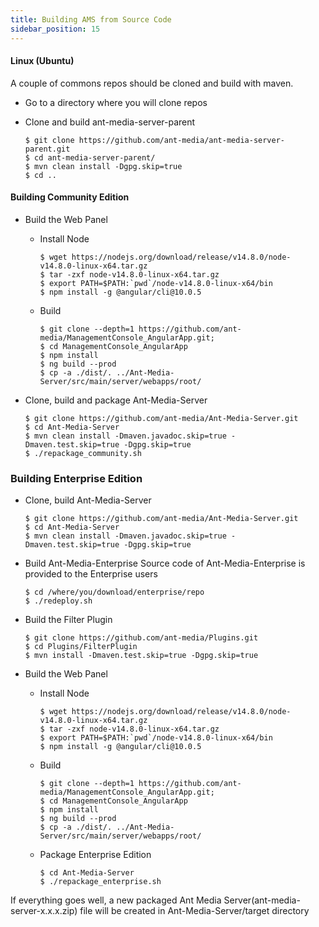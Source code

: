 ```yaml
---
title: Building AMS from Source Code
sidebar_position: 15
---
```


#### Linux (Ubuntu)

A couple of commons repos should be cloned and build with maven.

*   Go to a directory where you will clone repos
*   Clone and build ant-media-server-parent
    
        $ git clone https://github.com/ant-media/ant-media-server-parent.git
        $ cd ant-media-server-parent/
        $ mvn clean install -Dgpg.skip=true
        $ cd ..
    

#### Building Community Edition

*   Build the Web Panel
    *   Install Node
        
            $ wget https://nodejs.org/download/release/v14.8.0/node-v14.8.0-linux-x64.tar.gz
            $ tar -zxf node-v14.8.0-linux-x64.tar.gz
            $ export PATH=$PATH:`pwd`/node-v14.8.0-linux-x64/bin
            $ npm install -g @angular/cli@10.0.5 
        
    *   Build
        
            $ git clone --depth=1 https://github.com/ant-media/ManagementConsole_AngularApp.git;
            $ cd ManagementConsole_AngularApp
            $ npm install
            $ ng build --prod
            $ cp -a ./dist/. ../Ant-Media-Server/src/main/server/webapps/root/
        
*   Clone, build and package Ant-Media-Server
    
        $ git clone https://github.com/ant-media/Ant-Media-Server.git
        $ cd Ant-Media-Server
        $ mvn clean install -Dmaven.javadoc.skip=true -Dmaven.test.skip=true -Dgpg.skip=true
        $ ./repackage_community.sh
    

### Building Enterprise Edition

*   Clone, build Ant-Media-Server
    
        $ git clone https://github.com/ant-media/Ant-Media-Server.git
        $ cd Ant-Media-Server
        $ mvn clean install -Dmaven.javadoc.skip=true -Dmaven.test.skip=true -Dgpg.skip=true
    
*   Build Ant-Media-Enterprise Source code of Ant-Media-Enterprise is provided to the Enterprise users
    
        $ cd /where/you/download/enterprise/repo
        $ ./redeploy.sh
    
*   Build the Filter Plugin
    
        $ git clone https://github.com/ant-media/Plugins.git
        $ cd Plugins/FilterPlugin
        $ mvn install -Dmaven.test.skip=true -Dgpg.skip=true
    
*   Build the Web Panel
    *   Install Node
        
            $ wget https://nodejs.org/download/release/v14.8.0/node-v14.8.0-linux-x64.tar.gz
            $ tar -zxf node-v14.8.0-linux-x64.tar.gz
            $ export PATH=$PATH:`pwd`/node-v14.8.0-linux-x64/bin
            $ npm install -g @angular/cli@10.0.5 
        
    *   Build
        
            $ git clone --depth=1 https://github.com/ant-media/ManagementConsole_AngularApp.git;
            $ cd ManagementConsole_AngularApp
            $ npm install
            $ ng build --prod
            $ cp -a ./dist/. ../Ant-Media-Server/src/main/server/webapps/root/
        
    *   Package Enterprise Edition
        
            $ cd Ant-Media-Server
            $ ./repackage_enterprise.sh
        

If everything goes well, a new packaged Ant Media Server(ant-media-server-x.x.x.zip) file will be created in Ant-Media-Server/target directory